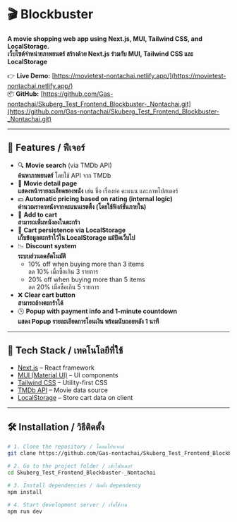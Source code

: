 # 🎬 Blockbuster

**A movie shopping web app using Next.js, MUI, Tailwind CSS, and LocalStorage.**  
**เว็บไซต์จำหน่ายภาพยนตร์ สร้างด้วย Next.js ร่วมกับ MUI, Tailwind CSS และ LocalStorage**

👉 **Live Demo:** [https://movietest-nontachai.netlify.app/](https://movietest-nontachai.netlify.app/)  
📦 **GitHub:** [https://github.com/Gas-nontachai/Skuberg_Test_Frontend_Blockbuster-_Nontachai.git](https://github.com/Gas-nontachai/Skuberg_Test_Frontend_Blockbuster-_Nontachai.git)

---

## 🚀 Features / ฟีเจอร์

- 🔍 **Movie search** (via TMDb API)  
  **ค้นหาภาพยนตร์** โดยใช้ API จาก TMDb
- 📄 **Movie detail page**  
  **แสดงหน้ารายละเอียดของหนัง** เช่น ชื่อ เรื่องย่อ คะแนน และภาพโปสเตอร์
- 💵 **Automatic pricing based on rating (internal logic)**  
  **คำนวณราคาหนังจากคะแนนเรตติ้ง (โดยใช้ฟังก์ชันภายใน)**
- 🛒 **Add to cart**  
  **สามารถเพิ่มหนังลงในตะกร้า**
- 🔄 **Cart persistence via LocalStorage**  
  **เก็บข้อมูลตะกร้าไว้ใน LocalStorage แม้ปิดเว็บไป**
- 📉 **Discount system**  
  **ระบบส่วนลดอัตโนมัติ**  
  - 10% off when buying more than 3 items  
    ลด 10% เมื่อซื้อเกิน 3 รายการ  
  - 20% off when buying more than 5 items  
    ลด 20% เมื่อซื้อเกิน 5 รายการ
- ❌ **Clear cart button**  
  **สามารถล้างตะกร้าได้**
- 🕒 **Popup with payment info and 1-minute countdown**  
  **แสดง Popup รายละเอียดการโอนเงิน พร้อมนับถอยหลัง 1 นาที**

---

## 🧪 Tech Stack / เทคโนโลยีที่ใช้

- [Next.js](https://nextjs.org/) – React framework
- [MUI (Material UI)](https://mui.com/) – UI components
- [Tailwind CSS](https://tailwindcss.com/) – Utility-first CSS
- [TMDb API](https://www.themoviedb.org/documentation/api) – Movie data source
- [LocalStorage](https://developer.mozilla.org/en-US/docs/Web/API/Window/localStorage) – Store cart data on client

---

## 🛠 Installation / วิธีติดตั้ง

```bash
# 1. Clone the repository / โคลนโปรเจกต์
git clone https://github.com/Gas-nontachai/Skuberg_Test_Frontend_Blockbuster-_Nontachai.git

# 2. Go to the project folder / เข้าโฟลเดอร์
cd Skuberg_Test_Frontend_Blockbuster-_Nontachai

# 3. Install dependencies / ติดตั้ง dependency
npm install

# 4. Start development server / เริ่มใช้งาน
npm run dev
